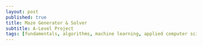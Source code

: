 ```yaml
---
layout: post
published: true
title: Maze Generator & Solver
subtitle: A-Level Project
tags: [fundamentals, algorithms, machine learning, applied computer science]
---
```


